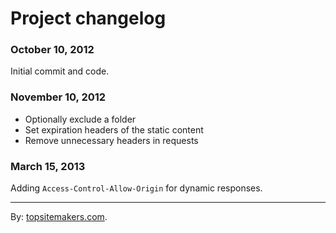 # Project changelog

### October 10, 2012

Initial commit and code.

### November 10, 2012

- Optionally exclude a folder  
- Set expiration headers of the static content  
- Remove unnecessary headers in requests

### March 15, 2013

Adding `Access-Control-Allow-Origin` for dynamic responses.

<hr>

By: [topsitemakers.com](http://www.topsitemakers.com).
